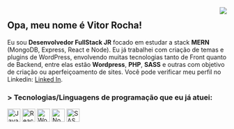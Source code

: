 <img src="https://github-readme-stats.vercel.app/api/top-langs/?username=arrooxa&langs_count=8&layout=compact&theme=dark" align="right">

 ## Opa, meu nome é Vitor Rocha!
  
  Eu sou **Desenvolvedor FullStack JR** focado em estudar a stack **MERN** (MongoDB, Express, React e Node). Eu já trabalhei com criação de temas e plugins de WordPress, envolvendo muitas tecnologias tanto de Front quanto de Backend, entre elas estão **Wordpress**, **PHP**, **SASS** e outras com objetivo de criação ou aperfeiçoamento de sites. Você pode verificar meu perfil no Linkedin: [Linked In](https://www.linkedin.com/in/vitor-rocha-cambui/).
  
  ### > Tecnologias/Linguagens de programação que eu já atuei:
  
  <img alt="JavaScript" width="30" src="https://upload.wikimedia.org/wikipedia/commons/thumb/9/99/Unofficial_JavaScript_logo_2.svg/1024px-Unofficial_JavaScript_logo_2.svg.png" /> <img alt="React" width="30" src="https://upload.wikimedia.org/wikipedia/commons/thumb/a/a7/React-icon.svg/768px-React-icon.svg.png" /> <img alt="WordPress" width="30" src="https://upload.wikimedia.org/wikipedia/commons/thumb/9/98/WordPress_blue_logo.svg/768px-WordPress_blue_logo.svg.png" /> <img alt="Node" width="30" src="https://upload.wikimedia.org/wikipedia/commons/thumb/d/d9/Node.js_logo.svg/885px-Node.js_logo.svg.png" /> 
<img alt="SASS" width="30" src="https://upload.wikimedia.org/wikipedia/commons/thumb/9/96/Sass_Logo_Color.svg/1280px-Sass_Logo_Color.svg.png" /> 
  
  
